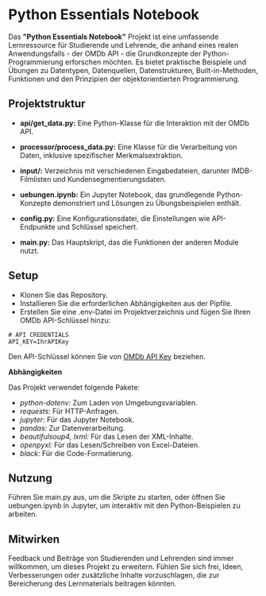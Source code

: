 # Python Essentials Notebook
Das **"Python Essentials Notebook"** Projekt ist eine umfassende Lernressource für Studierende und Lehrende, die anhand eines realen Anwendungsfalls - der OMDb API - die Grundkonzepte der Python-Programmierung erforschen möchten. Es bietet praktische Beispiele und Übungen zu Datentypen, Datenquellen, Datenstrukturen, Built-in-Methoden, Funktionen und den Prinzipien der objektorientierten Programmierung.

## Projektstruktur

- **api/get_data.py:**
Eine Python-Klasse für die Interaktion mit der OMDb API.

- **processor/process_data.py:**
Eine Klasse für die Verarbeitung von Daten, inklusive spezifischer Merkmalsextraktion.
- **input/:**
Verzeichnis mit verschiedenen Eingabedateien, darunter IMDB-Filmlisten und Kundensegmentierungsdaten.
- **uebungen.ipynb:**
Ein Jupyter Notebook, das grundlegende Python-Konzepte demonstriert und Lösungen zu Übungsbeispielen enthält.
- **config.py:**
Eine Konfigurationsdatei, die Einstellungen wie API-Endpunkte und Schlüssel speichert.
- **main.py:**
Das Hauptskript, das die Funktionen der anderen Module nutzt.

## Setup
- Klonen Sie das Repository.
- Installieren Sie die erforderlichen Abhängigkeiten aus der Pipfile.
- Erstellen Sie eine .env-Datei im Projektverzeichnis und fügen Sie Ihren OMDb API-Schlüssel hinzu:

```
# API CREDENTIALS
API_KEY=IhrAPIKey
```

Den API-Schlüssel können Sie von <a href="https://www.omdbapi.com/apikey.aspx">OMDb API Key</a> beziehen.

**Abhängigkeiten**

Das Projekt verwendet folgende Pakete:

- *python-dotenv:* Zum Laden von Umgebungsvariablen.
- *requests:* Für HTTP-Anfragen.
- *jupyter:* Für das Jupyter Notebook.
- *pandas:* Zur Datenverarbeitung.
- *beautifulsoup4, lxml:* Für das Lesen der XML-Inhalte.
- *openpyxl:* Für das Lesen/Schreiben von Excel-Dateien.
- *black:* Für die Code-Formatierung.

## Nutzung
Führen Sie main.py aus, um die Skripte zu starten, oder öffnen Sie uebungen.ipynb in Jupyter, um interaktiv mit den Python-Beispielen zu arbeiten.

## Mitwirken

Feedback und Beiträge von Studierenden und Lehrenden sind immer willkommen, um dieses Projekt zu erweitern. 
Fühlen Sie sich frei, Ideen, Verbesserungen oder zusätzliche Inhalte vorzuschlagen, 
die zur Bereicherung des Lernmaterials beitragen könnten.